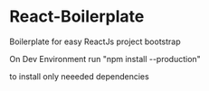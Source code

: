 # React-Boilerplate
Boilerplate for easy ReactJs project bootstrap

On Dev Environment run "npm install --production"

to install only neeeded dependencies
